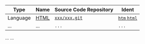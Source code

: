 

[site]: ...
[docs]: ...
[repo]: ...


| Type | Name | Source Code Repository | Ident |
| ---- | ---- | ---------------------- | ----- |
| Language | [HTML][site] | [`xxx/xxx.git`][repo] | [`htm` `html`][docs] |
| ... | ... | `...` | `...` |

...
...
